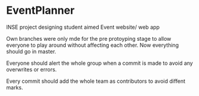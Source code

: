 # EventPlanner
INSE project designing student aimed Event website/ web app


Own branches were only mde for the pre protoyping stage to allow everyone to play around without affecting each other. Now everything should go in master. 

Everyone should alert the whole group when a commit is made to avoid any overwrites or errors. 

Every commit should add the whole team as contributors to avoid diffent marks. 
